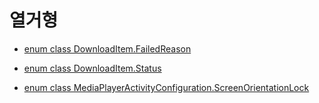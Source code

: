 # 열거형

* [enum class DownloadItem.FailedReason](./download-item-failed-reason/home.md)

* [enum class DownloadItem.Status](./download-item-status/home.md)

* [enum class MediaPlayerActivityConfiguration.ScreenOrientationLock](./media-player-activity-configuration-screen-orientation-lock/home.md)

